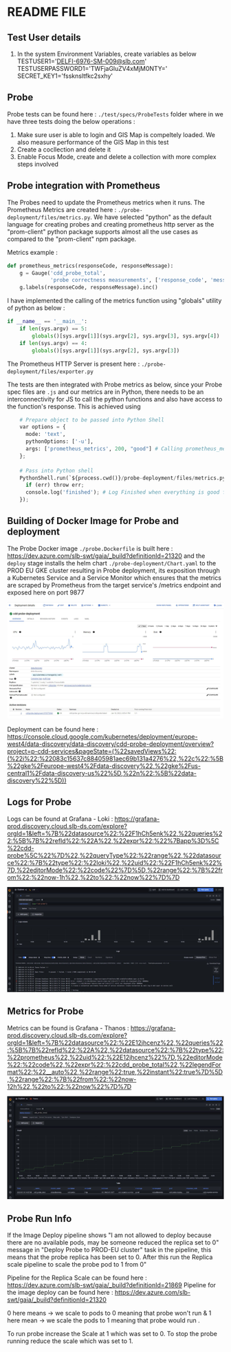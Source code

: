# README FILE

## Test User details

1. In the system Environment Variables, create variables as below
   TESTUSER1='DELFI-6976-SM-009@slb.com'
   TESTUSERPASSWORD1='TWFjaGluZV4xMjM0NTY='
   SECRET_KEY1='fssknsltfkc2sxhy'

## Probe

Probe tests can be found here : `./test/specs/ProbeTests` folder where in we have three tests doing the below operations :

1. Make sure user is able to login and GIS Map is compeltely loaded. We also measure performance of the GIS Map in this test
2. Create a cocllection and delete it
3. Enable Focus Mode, create and delete a collection with more complex steps involved

## Probe integration with Prometheus

The Probes need to update the Prometheus metrics when it runs. The Prometheus Metrics are created here : `./probe-deployment/files/metrics.py`. We have selected "python" as the default language for creating probes and creating prometheus http server as the "prom-client" python package supports almost all the use cases as compared to the "prom-client" npm package.

Metrics example :

```py
def prometheus_metrics(responseCode, responseMessage):
    g = Gauge('cdd_probe_total',
              'probe correctness measurements', ['response_code', 'message'],  multiprocess_mode='livesum', registry=CollectorRegistry())
    g.labels(responseCode, responseMessage).inc()
```

I have implemented the calling of the metrics function using "globals" utility of python as below :

```py
if __name__ == '__main__':
    if len(sys.argv) == 5:
        globals()[sys.argv[1]](sys.argv[2], sys.argv[3], sys.argv[4])
    if len(sys.argv) == 4:
        globals()[sys.argv[1]](sys.argv[2], sys.argv[3])
```

The Prometheus HTTP Server is present here : `./probe-deployment/files/exporter.py`

The tests are then integrated with Probe metrics as below, since your Probe spec files are `.js` and our metrics are in Python, there needs to be an interconnectivity for JS to call the python functions and also have access to the function's response. This is achieved using

```py
    # Prepare object to be passed into Python Shell
    var options = {
      mode: 'text',
      pythonOptions: ['-u'],
      args: ['prometheus_metrics', 200, "good"] # Calling prometheus_metrics function and passing "200" as the response code with "good" as the response message
    };

    # Pass into Python shell
    PythonShell.run(`${process.cwd()}/probe-deployment/files/metrics.py`, options, function (err) {
      if (err) throw err;
      console.log('finished'); # Log Finished when everything is good from metrics.py file else log err
    });
```

## Building of Docker Image for Probe and deployment

The Probe Docker image `./probe.Dockerfile` is built here : <https://dev.azure.com/slb-swt/gaia/_build?definitionId=21320> and the `deploy` stage installs the helm chart `./probe-deployment/Chart.yaml` to the PROD EU GKE cluster resulting in Probe deployment, its exposition through a Kubernetes Service and a Service Monitor which ensures that the metrics are scraped by Prometheus from the target service's /metrics endpoint and exposed here on port 9877

![Image](./images/probe.JPG)

Deployment can be found here : <https://console.cloud.google.com/kubernetes/deployment/europe-west4/data-discovery/data-discovery/cdd-probe-deployment/overview?project=p-cdd-services&pageState=(%22savedViews%22:(%22i%22:%22083c15637c88405981aec69b131a4276%22,%22c%22:%5B%22gke%2Feurope-west4%2Fdata-discovery%22,%22gke%2Fus-central1%2Fdata-discovery-us%22%5D,%22n%22:%5B%22data-discovery%22%5D))>

## Logs for Probe

Logs can be found at Grafana - Loki : <https://grafana-prod.discovery.cloud.slb-ds.com/explore?orgId=1&left=%7B%22datasource%22:%22F1hCh5enk%22,%22queries%22:%5B%7B%22refId%22:%22A%22,%22expr%22:%22%7Bapp%3D%5C%22cdd-probe%5C%22%7D%22,%22queryType%22:%22range%22,%22datasource%22:%7B%22type%22:%22loki%22,%22uid%22:%22F1hCh5enk%22%7D,%22editorMode%22:%22code%22%7D%5D,%22range%22:%7B%22from%22:%22now-1h%22,%22to%22:%22now%22%7D%7D>

![Image](./images/logs.JPG)

## Metrics for Probe

Metrics can be found is Grafana - Thanos : <https://grafana-prod.discovery.cloud.slb-ds.com/explore?orgId=1&left=%7B%22datasource%22:%22E12jhcenz%22,%22queries%22:%5B%7B%22refId%22:%22A%22,%22datasource%22:%7B%22type%22:%22prometheus%22,%22uid%22:%22E12jhcenz%22%7D,%22editorMode%22:%22code%22,%22expr%22:%22cdd_probe_total%22,%22legendFormat%22:%22__auto%22,%22range%22:true,%22instant%22:true%7D%5D,%22range%22:%7B%22from%22:%22now-12h%22,%22to%22:%22now%22%7D%7D>

![Image](./images/metrics.JPG)

## Probe Run Info

If the Image Deploy pipeline shows "I am not allowed to deploy because there are no available pods, may be someone reduced the replica set to 0" message in "Deploy Probe to PROD-EU cluster" task in the pipeline, this means that the probe replica has been set to 0. After this run the Replica scale pipeline to scale the probe pod to 1 from 0"

Pipeline for the Replica Scale can be found here : <https://dev.azure.com/slb-swt/gaia/_build?definitionId=21869>
Pipeline for the image deploy can be found here : <https://dev.azure.com/slb-swt/gaia/_build?definitionId=21320>

0 here means -> we scale to pods to 0 meaning that probe won't run &
1 here mean -> we scale the pods to 1 meaning that probe would run .

To run probe increase the Scale at 1 which was set to 0.
To stop the probe running reduce the scale which was set to 1.
